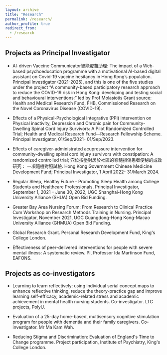 ```yaml
---
layout: archive
title: "Research"
permalink: /research/
author_profile: true
redirect_from:
  - /research
---
```



## Projects as Principal Investigator

* AI-driven Vaccine Communicator智能疫苗助理: The impact of a Web-based psychoeducation programme with a motivational AI-based digital assistant on Covid-19 vaccine hesitancy in Hong Kong’s population. Principal Investigator (2021-2025), and this is one of the five studies under the project “A community-based participatory research approach to reduce the COVID-19 risk in Hong Kong: developing and testing social and behavioural interventions:” led by Prof Molasiotis Grant source: Health and Medical Research Fund, FHB, Commissioned Research on the Novel Coronavirus Disease (COVID-19).

* Effects of a Physical-Psychological Integrative (PPI) intervention on Physical inactivity, Depression and Chronic pain for Community-Dwelling Spinal Cord Injury Survivors: A Pilot Randomized Controlled Trial; Health and Medical Research Fund—Research Fellowship Scheme. Principal Investigator, 01/Sep/2021- 01/Sep/2023. 

* Effects of caregiver-administrated acupressure intervention for community-dwelling spinal cord injury survivors with constipation: A randomized controlled trial; 穴位按壓對居於社區的脊髓損傷患者便秘的成效研究： 一項隨機對照試驗. Hong Kong Government Chinese Medicine Development Fund;  Principal Investigator, 1 April 2022- 31/March 2024. 

* Regular Sleep, Healthy Future - Promoting Sleep Health among College Students and Healthcare Professionals. Principal Investigator, September 1, 2021 – June 30, 2022,  UGC Shanghai-Hong Kong University Alliance (SHUA) Open Bid Funding.


* Greater Bay Area Nursing Forum: From Research to Clinical Practice Cum Workshop on Research Methods Training in Nursing. Principal Investigator, November 2021,  UGC Guangdong-Hong Kong-Macao University Alliance (GHMUA) Open Bid Funding.

* Global Research Grant. Personal Research Development Fund,  King's College London.

* Effectiveness of peer-delivered interventions for people with severe mental illness: A systematic review. PI,  Professor Ida Martinson Fund, EAFONS.
 

## Projects as co-investigators

* Learning to learn reflectively: using individual serial concept maps to enhance reflective thinking, reduce the theory-practice gap and improve learning self-efficacy, academic-related stress and academic achievement in mental health nursing students. Co-investigator. LTC projects, PolyU. 

* Evaluation of a 25-day home-based, multisensory cognitive stimulation program for people with dementia and their family caregivers. Co-investigator. Mr Ma Kam Wah. 

* Reducing Stigma and Discrimination: Evaluation of England's Time to Change programme. Project participation, Institute of Psychiatry, King's College London.
